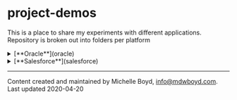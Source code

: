 # project-demos

This is a place to share my experiments with different applications.  Repository is broken out into folders per platform

<details>
<summary>[**Oracle**](oracle)</summary>

**Demo Survey**
* A little survey built in Oracle Apex, with custom PL/SQL to handle survey questions, responses, and reporting.  Survey is based on the questions from Monty Python and the Holy Grail, and including the New Mexico state question ["Red or Green?"](https://www.sos.state.nm.us/about-new-mexico/state-question/).

    Green chiles are best by the way  :)
</details>

<details>
<summary>[**Salesforce**](salesforce)</summary>

**Love's Demo**
* A sample SFDC project to compare fuel prices between several Love's Travel Stops locations, and nearby competitors, prior to joining the company in 2017.  The developer org no longer exists; the documentation is included to show how I organize and work Salesforce projects.
</details>


***
Content created and maintained by Michelle Boyd, info@mdwboyd.com.  Last updated 2020-04-20